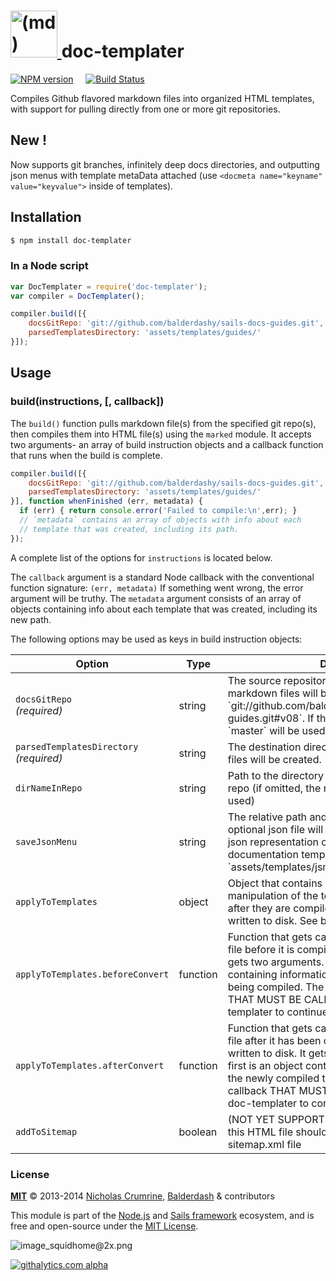 <h1>
  <a title="doc-templater" href="https://github.com/balderdashy/doc-templater">
    <img width="75" title="doc-templater" alt="(md) icon, representing the markdown syntax" src="http://dashkards.com/img/markdown-icon.png"/>
  </a>
  doc-templater
</h1>

[![NPM version](https://badge.fury.io/js/doc-templater.png)](http://badge.fury.io/js/doc-templater) &nbsp; &nbsp;
[![Build Status](https://travis-ci.org/uncletammy/doc-templater.svg?branch=master)](https://travis-ci.org/uncletammy/doc-templater)

Compiles Github flavored markdown files into organized HTML templates, with support for pulling directly from one or more git repositories.
 

## New !

Now supports git branches, infinitely deep docs directories, and outputting json menus with template metaData attached (use `<docmeta name="keyname" value="keyvalue">` inside of templates).  

## Installation

```sh
$ npm install doc-templater
```


### In a Node script

```javascript
var DocTemplater = require('doc-templater');
var compiler = DocTemplater();

compiler.build([{
    docsGitRepo: 'git://github.com/balderdashy/sails-docs-guides.git',
    parsedTemplatesDirectory: 'assets/templates/guides/'
}]);

```

## Usage

### build(instructions, [, callback])

The `build()` function pulls markdown file(s) from the specified git repo(s), then compiles them into HTML file(s) using the `marked` module.  It accepts two arguments- an array of build instruction objects and a callback function that runs when the build is complete.


```javascript
compiler.build([{
    docsGitRepo: 'git://github.com/balderdashy/sails-docs-guides.git',
    parsedTemplatesDirectory: 'assets/templates/guides/'
}], function whenFinished (err, metadata) {
  if (err) { return console.error('Failed to compile:\n',err); }
  // `metadata` contains an array of objects with info about each
  // template that was created, including its path.
});
```

A complete list of the options for `instructions` is located below.

The `callback` argument is a standard Node callback with the conventional function signature: `(err, metadata)`  If something went wrong, the error argument will be truthy.  The `metadata` argument consists of an array of objects containing info about each template that was created, including its new path.


The following options may be used as keys in build instruction objects:

<table>
  <thead>
    <tr>
      <th>Option</th>
      <th>Type</th>
      <th>Details</th>
    </tr>
  </thead>
  <tbody>
    <tr>
      <td><code>docsGitRepo</code><br/><em>(required)</em></td>
      <td><vartype>string</vartype></td>
      <td>
        The source repository from which source markdown files will be fetched, e.g.: `git://github.com/balderdashy/sails-docs-guides.git#v08`.  If the branch is ommited, `master` will be used.
      </td>
    </tr>
    <tr>
      <td><code>parsedTemplatesDirectory</code><br/><em>(required)</em></td>
      <td><vartype>string</vartype></td>
      <td>
        The destination directory where output HTML files will be created.
      </td>
    </tr>
    <tr>
      <td><code>dirNameInRepo</code></td>
      <td><vartype>string</vartype></td>
      <td>
        Path to the directory of markdown files in the repo (if omitted, the root directory will be used)
      </td>
    </tr>
    <tr>
      <td><code>saveJsonMenu</code></td>
      <td><vartype>string</vartype></td>
      <td>
        The relative path and filename where an optional json file will be saved.  This file is a json representation of the compiled documentation templates. e.g.: `assets/templates/jsmenus/reference.jsmenu`.
      </td>
    </tr>
    <tr>
      <td><code>applyToTemplates</code></td>
      <td><vartype>object</vartype></td>
      <td>
        Object that contains user hooks allowing manipulation of the templates before and/or after they are compiled but before they are written to disk.  See below for usage.
      </td>
    </tr>    
    <tr>
      <td><code>applyToTemplates.beforeConvert</code></td>
      <td><vartype>function</vartype></td>
      <td>
        Function that gets called on every template file before it is compiled and written to disk.  It gets two arguments.  The first is an object containing information about the template being compiled.  The second is a callback THAT MUST BE CALLED in order for doc-templater to continue compiling.
      </td>
    </tr>    
    <tr>
      <td><code>applyToTemplates.afterConvert</code></td>
      <td><vartype>function</vartype></td>
      <td>
        Function that gets called on every template file after it has been compiled but before it is written to disk.  It gets two arguments.  The first is an object containing information about the newly compiled template.  The second is a callback THAT MUST BE CALLED in order for doc-templater to continue compiling.
      </td>
    </tr>    
    <tr>
      <td><code>addToSitemap</code></td>
      <td><vartype>boolean</vartype></td>
      <td>(NOT YET SUPPORTED)
        Whether an entry for this HTML file should be added to a generated sitemap.xml file 
      </td>
    </tr>
  </tbody>
</table>


### License


**[MIT](./LICENSE)**
&copy; 2013-2014 [Nicholas Crumrine](https://github.com/uncletammy), [Balderdash](http://balderdash.co) & contributors

This module is part of the [Node.js](http://nodejs.org) and [Sails framework](http://sailsjs.org) ecosystem, and is free and open-source under the [MIT License](http://sails.mit-license.org/).


![image_squidhome@2x.png](http://i.imgur.com/RIvu9.png) 
 

[![githalytics.com alpha](https://cruel-carlota.pagodabox.com/a22d3919de208c90c898986619efaa85 "githalytics.com")](http://githalytics.com/balderdashy/doc-templater)


